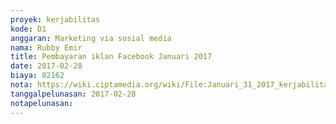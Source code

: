 ```yaml
---
proyek: kerjabilitas
kode: D1
anggaran: Marketing via sosial media
nama: Rubby Emir
title: Pembayaran iklan Facebook Januari 2017
date: 2017-02-28
biaya: 82162
nota: https://wiki.ciptamedia.org/wiki/File:Januari_31_2017_kerjabilitas_D1_iklan_fb_bulan_Januari_rubby.jpg
tanggalpelunasan: 2017-02-28
notapelunasan:
---
```

